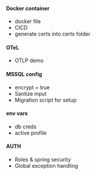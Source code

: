 #### Docker container
- docker file
- CICD
- generate certs into certs folder
#### OTeL
- OTLP demo
#### MSSQL config
- encrypt = true
- Santize input
- Migration script for setup
#### env vars
- db creds
- active profile
#### AUTH
- Roles & spring security
- Global exception handling
